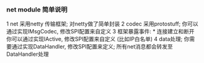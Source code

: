 ### net module 简单说明
1 net 采用netty 传输框架; 对netty做了简单封装
2 codec 采用protostuff; 你可以通过实现IMsgCodec, 修改SPI配置来自定义
3 框架暴露事件:
    * 连接建立和断开 你可以通过实现IActive, 修改SPI配置来自定义 (比如IP白名单)
4 data处理; 你需要通过实现DataHandler, 修改SPI配置来定义; 所有net消息都会转发至DataHandler处理